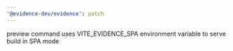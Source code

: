 ```yaml
---
'@evidence-dev/evidence': patch
---
```


preview command uses VITE_EVIDENCE_SPA environment variable to serve build in SPA mode
